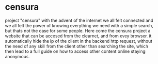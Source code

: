 # censura
project "censura"
with the advent of the internet we all felt connected and we all felt the power of knowing everything we need with a simple search, but thats not the case for some people.
Here come the censura project a website that can be accesed from the clearnet, and from evey browser. 
it automatically hide the ip of the client in the backend http request, without the need of any skill from the client other than searching the site, which then lead to a full guide on how to access other content online staying anonymous.  


